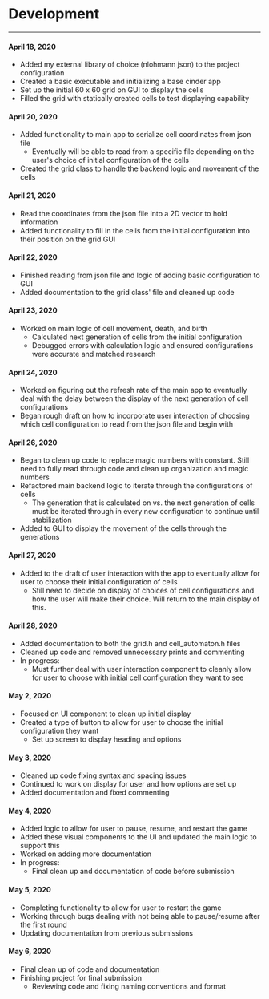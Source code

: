 # Development

---

#### April 18, 2020
* Added my external library of choice (nlohmann json) to the project configuration
* Created a basic executable and initializing a base cinder app
* Set up the initial 60 x 60 grid on GUI to display the cells
* Filled the grid with statically created cells to test displaying capability

#### April 20, 2020
* Added functionality to main app to serialize cell coordinates from json file
  * Eventually will be able to read from a specific file depending on the user's
  choice of initial configuration of the cells
* Created the grid class to handle the backend logic and movement of the cells

#### April 21, 2020
* Read the coordinates from the json file into a 2D vector to hold information
* Added functionality to fill in the cells from the initial configuration into 
their position on the grid GUI

#### April 22, 2020
* Finished reading from json file and logic of adding basic configuration to GUI
* Added documentation to the grid class' file and cleaned up code

#### April 23, 2020
* Worked on main logic of cell movement, death, and birth 
  * Calculated next generation of cells from the initial configuration
  * Debugged errors with calculation logic and ensured configurations were 
  accurate and matched research
  
#### April 24, 2020
* Worked on figuring out the refresh rate of the main app to eventually deal with
the delay between the display of the next generation of cell configurations
* Began rough draft on how to incorporate user interaction of choosing which
cell configuration to read from the json file and begin with

#### April 26, 2020
* Began to clean up code to replace magic numbers with constant. Still need to 
fully read through code and clean up organization and magic numbers
* Refactored main backend logic to iterate through the configurations of cells
  * The generation that is calculated on vs. the next generation of cells must be
  iterated through in every new configuration to continue until stabilization
* Added to GUI to display the movement of the cells through the generations

#### April 27, 2020
* Added to the draft of user interaction with the app to eventually allow for user
to choose their initial configuration of cells
  * Still need to decide on display of choices of cell configurations and how the
  user will make their choice. Will return to the main display of this.
  
#### April 28, 2020
* Added documentation to both the grid.h and cell_automaton.h files
* Cleaned up code and removed unnecessary prints and commenting
* In progress:
  *  Must further deal with user interaction component to cleanly allow for user to 
  choose with initial cell configuration they want to see
  
#### May 2, 2020
* Focused on UI component to clean up initial display
* Created a type of button to allow for user to choose the initial configuration they want
  * Set up screen to display heading and options

#### May 3, 2020
* Cleaned up code fixing syntax and spacing issues
* Continued to work on display for user and how options are set up
* Added documentation and fixed commenting

#### May 4, 2020
* Added logic to allow for user to pause, resume, and restart the game
* Added these visual components to the UI and updated the main logic to support this
* Worked on adding more documentation
* In progress:
  * Final clean up and documentation of code before submission

#### May 5, 2020
* Completing functionality to allow for user to restart the game
* Working through bugs dealing with not being able to pause/resume after the first round
* Updating documentation from previous submissions

#### May 6, 2020
* Final clean up of code and documentation
* Finishing project for final submission
  * Reviewing code and fixing naming conventions and format